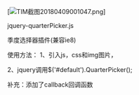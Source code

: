 [![TIM截图20180409001047.png](https://i.loli.net/2018/04/09/5aca3f9cccb84.png)]

jquery-quarterPicker.js

季度选择器插件(兼容ie8)

使用方法：
1、引入js，css和img图片，

2、jquery调用$('#default').QuarterPicker();

补充：添加了callback回调函数